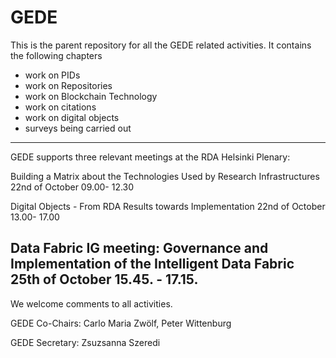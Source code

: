 # GEDE
This is the parent repository for all the GEDE related activities. It contains the following chapters
- work on PIDs
- work on Repositories
- work on Blockchain Technology
- work on citations
- work on digital objects
- surveys being carried out
--------------------------------------------------------------------------------------------------
GEDE supports three relevant meetings at the RDA Helsinki Plenary:

Building a Matrix about the Technologies Used by Research Infrastructures
22nd of October 09.00- 12.30

Digital Objects - From RDA Results towards Implementation
22nd of October 13.00- 17.00

Data Fabric IG meeting: Governance and Implementation of the Intelligent Data Fabric
25th of October 15.45. - 17.15.
--------------------------------------------------------------------------------------------------

We welcome comments to all activities. 

GEDE Co-Chairs: Carlo Maria Zwölf, Peter Wittenburg

GEDE Secretary: Zsuzsanna Szeredi
